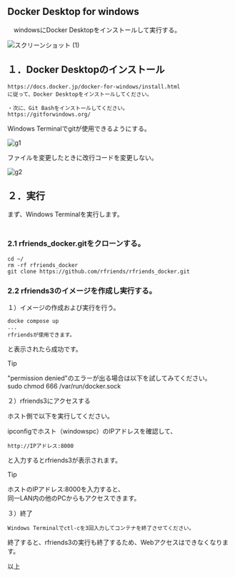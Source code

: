 ## Docker Desktop for windows   
   
　windowsにDocker Desktopをインストールして実行する。
  
![スクリーンショット (1)](https://github.com/user-attachments/assets/b4a98475-36ef-4837-9486-b156d599e41b)

## １．Docker Desktopのインストール  
  
```
https://docs.docker.jp/docker-for-windows/install.html  
に従って、Docker Desktopをインストールしてください。 
  
・次に、Git Bashをインストールしてください。  
https://gitforwindows.org/  
```
  
Windows Terminalでgitが使用できるようにする。 
   
![g1](https://github.com/user-attachments/assets/40ba041a-1cb6-4ec4-aaad-252e95276294)
  
ファイルを変更したときに改行コードを変更しない。  
  
![g2](https://github.com/user-attachments/assets/0ac4ad71-602f-41a9-a6cd-ef67beb0d749)
  
## ２．実行  
  
  まず、Windows Terminalを実行します。  
　
### 2.1 rfriends_docker.gitをクローンする。  
  
```
cd ~/
rm -rf rfriends_docker
git clone https://github.com/rfriends/rfriends_docker.git   
```
<!--
エディタで、docker-compose.ymlを開き下記の個所をコメントにする。  
  
![g3](https://github.com/user-attachments/assets/25fef9e6-63da-453c-baf9-6f59b5b5e8e4)
-->
  
### 2.2 rfriends3のイメージを作成し実行する。

１）イメージの作成および実行を行う。  
  
```  
docke compose up 
...  
rfriendsが使用できます。  
```    
  
と表示されたら成功です。  
  
> [!TIP]
> "permission denied"のエラーが出る場合は以下を試してみてください。   
> sudo chmod 666 /var/run/docker.sock  
  
２）rfriends3にアクセスする  
  
ホスト側で以下を実行してください。  
  
ipconfigでホスト（windowspc）のIPアドレスを確認して、  
```
http://IPアドレス:8000
```
と入力するとrfriends3が表示されます。
 
> [!TIP]  
> ホストのIPアドレス:8000を入力すると、  
> 同一LAN内の他のPCからもアクセスできます。  
    
３）終了  
```
Windows Terminalでctl-cを3回入力してコンテナを終了させてください。
```
  
終了すると、rfriends3の実行も終了するため、Webアクセスはできなくなります。  
    
以上  
  
  
  

  
  
  

